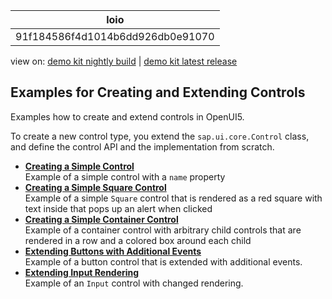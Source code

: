 <!-- loio91f184586f4d1014b6dd926db0e91070 -->

| loio |
| -----|
| 91f184586f4d1014b6dd926db0e91070 |

<div id="loio">

view on: [demo kit nightly build](https://openui5nightly.hana.ondemand.com/topic/91f184586f4d1014b6dd926db0e91070) | [demo kit latest release](https://sdk.openui5.org/topic/91f184586f4d1014b6dd926db0e91070)</div>

## Examples for Creating and Extending Controls

Examples how to create and extend controls in OpenUI5.

To create a new control type, you extend the `sap.ui.core.Control` class, and define the control API and the implementation from scratch.

-   **[Creating a Simple Control](Creating_a_Simple_Control_91f02ec.md "Example of a simple control with a name property")**  
Example of a simple control with a `name` property
-   **[Creating a Simple Square Control](Creating_a_Simple_Square_Control_9a6100b.md "Example of a simple Square control that is rendered as a red square
        with text inside that pops up an alert when clicked ")**  
Example of a simple `Square` control that is rendered as a red square with text inside that pops up an alert when clicked
-   **[Creating a Simple Container Control](Creating_a_Simple_Container_Control_39d2564.md "Example of a container control with arbitrary child controls that are rendered in a row
        and a colored box around each child")**  
Example of a container control with arbitrary child controls that are rendered in a row and a colored box around each child
-   **[Extending Buttons with Additional Events](Extending_Buttons_with_Additional_Events_d5b756b.md "Example of a button control that is extended with additional events.")**  
Example of a button control that is extended with additional events.
-   **[Extending Input Rendering](Extending_Input_Rendering_bcee26a.md "Example of an Input control with changed rendering.")**  
Example of an `Input` control with changed rendering.

